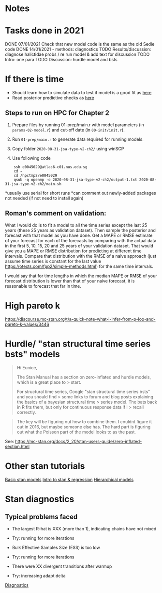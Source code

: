 # Notes


# Tasks done in 2021

DONE 07/01/2021 Check that new model code is the same as the old Sedie code
DONE 14/01/2021 - methods: diagnostics 
TODO Results/discussion: diagnose halictidae probs / re run model & add text for discussion
TODO Intro: one para
TODO Discussion: hurdle model and bsts

# If there is time

- Should learn how to simulate data to test if model is a good fit as [here](https://dev.to/martinmodrak/taming-divergences-in-stan-models-5762)
- Read posterior predictive checks as [here](https://mc-stan.org/docs/2_25/stan-users-guide/simulating-from-the-posterior-predictive-distribution.html)

## Steps to run on HPC for Chapter 2

1. Prepare files by running 01-prep/main.r with model parameters (in `params-02-model.r`) and cut-off date (in `00-init/init.r`).

2. Run `01-prep/main.r` to generate data required for running models.

3. Copy folder `2020-08-31-jsa-type-v2-ch2/` using winSCP

4. Use following code
```
    ssh e0045029@atlas6-c01.nus.edu.sg
    cd ~
    cd /hpctmp2/e0045029
    qsub -q openmp -o 2020-08-31-jsa-type-v2-ch2/output-1.txt 2020-08-31-jsa-type-v2-ch2/main.sh
```
*usually use serial for short runs
*can comment out newly-added packages not needed (if not need to install again)

## Roman's comment on validation: 

What I would do is to fit a model to all the time series except the last 25 years (these 25 years as validation dataset). Then sample the posterior and forecast with that model as you have done. Get a MAPE or RMSE estimate of your forecast for each of the forecasts by comparing with the actual data in the first 5, 10, 15, 20 and 25 years of your validation dataset. That would give you a MAPE or RMSE distribution for predicting at different time intervals. Compare that distribution with the RMSE of a naive approach (just assume time series is constant for the last value https://otexts.com/fpp2/simple-methods.html) for the same time intervals.

I would say that for time lengths in which the median MAPE or RMSE of your forecast distribution is lower than that of your naive forecast, it is reasonable to forecast that far in time.

# High pareto k

https://discourse.mc-stan.org/t/a-quick-note-what-i-infer-from-p-loo-and-pareto-k-values/3446

# Hurdle/ "stan structural time series bsts" models

> Hi Eunice,
> 
> The Stan Manual has a section on zero-inflated and hurdle models, which is a great place to > start.
> 
> For structural time series, Google "stan structural time series bsts" and you should find > some links to forum and blog posts explaining the basics of a bayesian structural time > series model. The bats back in R fits them, but only for continuous response data if I > recall correctly.

> The key will be figuring out how to combine them. I couldnt figure it out in 2016, but maybe someone else has. The hard part is figuring out what the Poisson part of the model looks to as the past.

See: https://mc-stan.org/docs/2_20/stan-users-guide/zero-inflated-section.html

# Other stan tutorials

[Basic stan models](http://avehtari.github.io/BDA_R_demos/demos_rstan/rstan_demo.html)
[Intro to stan & regression](https://jrnold.github.io/bayesian_notes/introduction-to-stan-and-linear-regression.html)
[Hierarchical models](https://vasishth.github.io/bayescogsci/book/hierarchical-models-with-stan.html)

# Stan diagnostics

## Typical problems faced

- The largest R-hat is XXX (more than 1), indicating chains have not mixed
* Try: running for more iterations

- Bulk Effective Samples Size (ESS) is too low
* Try: running for more iterations

- There were XX divergent transitions after warmup
* Try: increasing adapt delta

[Diagnostics](https://cran.r-project.org/web/packages/bayesplot/vignettes/visual-mcmc-diagnostics.html)

